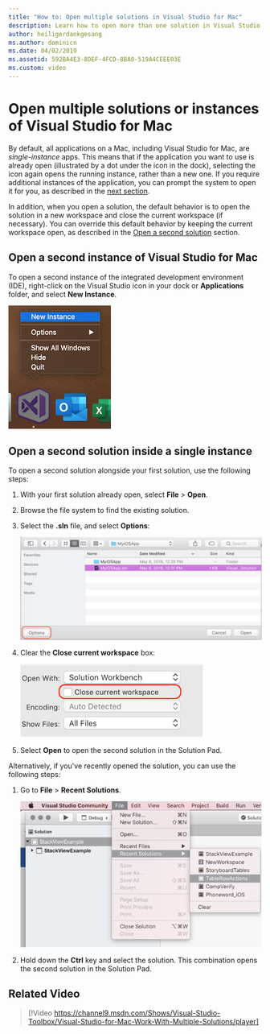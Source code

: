 ```yaml
---
title: "How to: Open multiple solutions in Visual Studio for Mac"
description: Learn how to open more than one solution in Visual Studio for Mac, and how to open more than one instance of the application.
author: heiligerdankgesang
ms.author: dominicn
ms.date: 04/02/2019
ms.assetid: 592BA4E3-8DEF-4FCD-8BA0-519A4CEEE03E
ms.custom: video
---
```


# Open multiple solutions or instances of Visual Studio for Mac

By default, all applications on a Mac, including Visual Studio for Mac, are _single-instance_ apps. This means that if the application you want to use is already open (illustrated by a dot under the icon in the dock), selecting the icon again opens the running instance, rather than a new one. If you require additional instances of the application, you can prompt the system to open it for you, as described in the [next section](#open-a-second-instance-of-visual-studio-for-mac).

In addition, when you open a solution, the default behavior is to open the solution in a new workspace and close the current workspace (if necessary). You can override this default behavior by keeping the current workspace open, as described in the [Open a second solution](#open-a-second-solution-inside-a-single-instance) section.

## Open a second instance of Visual Studio for Mac

To open a second instance of the integrated development environment (IDE), right-click on the Visual Studio icon in your dock or **Applications** folder, and select **New Instance**.

![Screenshot of New Instance menu option on right-clicked Visual Studio icon](media/open-new-instance.png)

## Open a second solution inside a single instance

To open a second solution alongside your first solution, use the following steps:

1. With your first solution already open, select **File** > **Open**.
2. Browse the file system to find the existing solution.
3. Select the **.sln** file, and select **Options**:

    ![Screenshot of Visual Studio for Mac, with the .sln file and Options highlighted](media/open-multiple-solutions-image3.png)

4. Clear the **Close current workspace** box:

    ![Screenshot of Options dialog box, with Close current workspace box cleared](media/open-multiple-solutions-image1.png)

5. Select **Open** to open the second solution in the Solution Pad.

Alternatively, if you've recently opened the solution, you can use the following steps:

1. Go to **File** > **Recent Solutions**.

    ![Screenshot of Recent Solutions menu](media/open-multiple-solutions-image2.png)

1. Hold down the **Ctrl** key and select the solution. This combination opens the second solution in the Solution Pad.

## Related Video

> [!Video https://channel9.msdn.com/Shows/Visual-Studio-Toolbox/Visual-Studio-for-Mac-Work-With-Multiple-Solutions/player]

